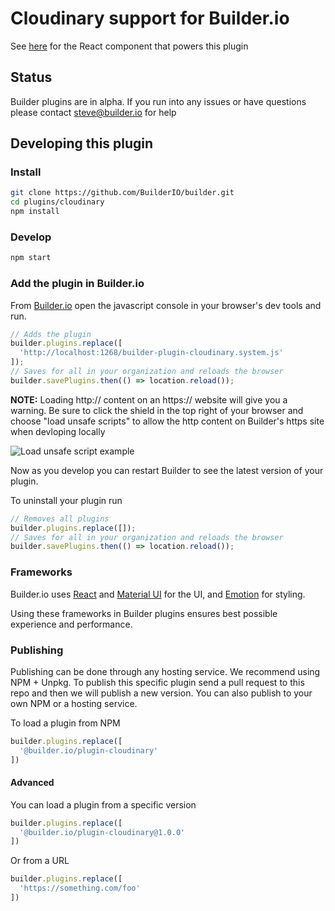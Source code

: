 # Cloudinary support for Builder.io

See [here](src/builder-plugin-cloudinary.tsx) for the React component that powers this plugin

## Status

Builder plugins are in alpha. If you run into any issues or have questions please
contact steve@builder.io for help

## Developing this plugin

### Install

```bash
git clone https://github.com/BuilderIO/builder.git
cd plugins/cloudinary
npm install
```

### Develop

```bash
npm start
```

### Add the plugin in Builder.io

From [Builder.io](https://builder.io) open the javascript console in your browser's dev tools and run.

```js
// Adds the plugin
builder.plugins.replace([
  'http://localhost:1268/builder-plugin-cloudinary.system.js'
]);
// Saves for all in your organization and reloads the browser
builder.savePlugins.then(() => location.reload());
```

**NOTE:** Loading http:// content on an https:// website will give you a warning. Be sure to click the shield in the top right of your browser and choose "load unsafe scripts" to allow the http content on Builder's https site when devloping locally

<img alt="Load unsafe script example" src="https://i.stack.imgur.com/uSaLL.png">

Now as you develop you can restart Builder to see the latest version of your plugin.

To uninstall your plugin run

```js
// Removes all plugins
builder.plugins.replace([]);
// Saves for all in your organization and reloads the browser
builder.savePlugins.then(() => location.reload());
```

### Frameworks

Builder.io uses [React](https://github.com/facebook/react) and [Material UI](https://github.com/mui-org/material-ui) for the UI, and [Emotion](https://github.com/emotion-js/emotion) for styling.

Using these frameworks in Builder plugins ensures best possible experience and performance.


### Publishing

Publishing can be done through any hosting service. We recommend using NPM + Unpkg.
To publish this specific plugin send a pull request to this repo and then we will publish a new version.
You can also publish to your own NPM or a hosting service.

To load a plugin from NPM

```js
builder.plugins.replace([
  '@builder.io/plugin-cloudinary'
])
```

#### Advanced

You can load a plugin from a specific version

```js
builder.plugins.replace([
  '@builder.io/plugin-cloudinary@1.0.0'
])
```

Or from a URL

```js
builder.plugins.replace([
  'https://something.com/foo'
])
```
